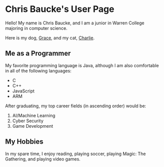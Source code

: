 # **Chris Baucke's User Page**
Hello! My name is Chris Baucke, and I am a junior in Warren College majoring in computer science.

Here is my dog, [Grace](Grace.JPG), and my cat, [Charlie](Charlie.JPG).

## Me as a Programmer
My favorite programming language is Java, although I am also comfortable in all of the following languages:
- C
- C++
- JavaScript
- ARM

After graduating, my top career fields (in ascending order) would be:
1. AI/Machine Learning
2. Cyber Security
3. Game Development

## My Hobbies
In my spare time, I enjoy reading, playing soccer, playing Magic: The Gathering, and playing video games.